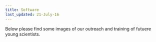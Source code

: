 ```yaml
---
title: Software
last_updated: 21-July-16
---
```


Below please find some images of our outreach and training of futuere young scientists.
